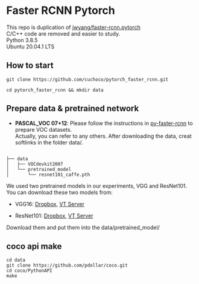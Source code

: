 # Faster RCNN Pytorch
This repo is duplication of [jwyang/faster-rcnn.pytorch](https://github.com/jwyang/faster-rcnn.pytorch) <br>
C/C++ code are removed and easier to study. <br>
Python 3.8.5 <br>
Ubuntu 20.04.1 LTS

## How to start

```
git clone https://github.com/cuchoco/pytorch_faster_rcnn.git

cd pytorch_faster_rcnn && mkdir data
```

## Prepare data & pretrained network

* **PASCAL_VOC 07+12**: Please follow the instructions in [py-faster-rcnn](https://github.com/rbgirshick/py-faster-rcnn#beyond-the-demo-installation-for-training-and-testing-models) to prepare VOC datasets. <br>
Actually, you can refer to any others. After downloading the data, creat softlinks in the folder data/.

```

├── data
│   ├── VOCdevkit2007
│   └── pretrained_model
│       └── resnet101_caffe.pth

```
We used two pretrained models in our experiments, VGG and ResNet101. You can download these two models from:

* VGG16: [Dropbox](https://www.dropbox.com/s/s3brpk0bdq60nyb/vgg16_caffe.pth?dl=0), [VT Server](https://filebox.ece.vt.edu/~jw2yang/faster-rcnn/pretrained-base-models/vgg16_caffe.pth)

* ResNet101: [Dropbox](https://www.dropbox.com/s/iev3tkbz5wyyuz9/resnet101_caffe.pth?dl=0), [VT Server](https://filebox.ece.vt.edu/~jw2yang/faster-rcnn/pretrained-base-models/resnet101_caffe.pth)

Download them and put them into the data/pretrained_model/

## coco api make

```
cd data
git clone https://github.com/pdollar/coco.git 
cd coco/PythonAPI
make
```

